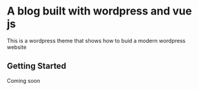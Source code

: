 # A blog built with wordpress and vue js 

This is a wordpress theme that shows how to buid a modern wordpress website

## Getting Started

Coming soon
